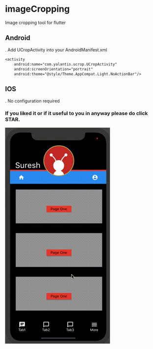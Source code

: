 # imageCropping
Image cropping tool for flutter

## Android
. Add UCropActivity into your AndroidManifest.xml

```
<activity
    android:name="com.yalantis.ucrop.UCropActivity"
    android:screenOrientation="portrait"
    android:theme="@style/Theme.AppCompat.Light.NoActionBar"/>
```
## IOS
. No configuration required

### If you liked it or if it useful to you in anyway please do click STAR.

![grab-landing-page](https://github.com/sur950/collapsingAppbar_internalNavigation/blob/master/collapsingAppbar.gif)
